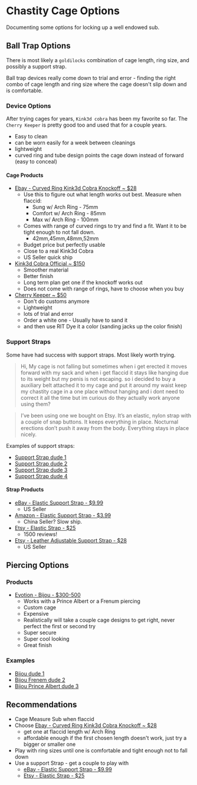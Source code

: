 # Chastity Cage Options

Documenting some options for locking up a well endowed sub.

## Ball Trap Options

There is most likely a `goldilocks` combination of cage length, ring size, and possibly a support strap.

Ball trap devices really come down to trial and error - finding the right combo of cage length and ring size where the cage doesn't slip down and is comfortable.

### Device Options

After trying cages for years, `Kink3d cobra` has been my favorite so far. The `Cherry Keeper` is pretty good too and used that for a couple years.

* Easy to clean
* can be worn easily for a week between cleanings
* lightweight
* curved ring and tube design points the cage down instead of forward (easy to conceal)

#### Cage Products

* [Ebay - Curved Ring Kink3d Cobra Knockoff ~ $28](https://www.ebay.com/itm/174816631721?hash=item28b3e21ba9:g:huIAAOSwIcFg1x6l)
   * Use this to figure out what length works out best. Measure when flaccid:
      * Sung w/ Arch Ring - 75mm
	  * Comfort w/ Arch Ring - 85mm
	  * Max w/ Arch Ring - 100mm
   * Comes with range of curved rings to try and find a fit. Want it to be tight enough to not fall down.
      * 42mm,45mm,48mm,52mm
   * Budget price but perfectly usable
   * Close to a real Kink3d Cobra
   * US Seller quick ship
* [Kink3d Cobra Official ~ $150](https://kink3d.com/)
   * Smoother material
   * Better finish
   * Long term plan get one if the knockoff works out
   * Does not come with range of rings, have to choose when you buy
* [Cherry Keeper ~ $50](https://www.shapeways.com/shops/josielynn-s-body-jewellery?section=Cherry+Keeper+Customs&s=0)
  * Don't do customs anymore
  * Lightweight
  * lots of trial and error
  * Order a white one - Usually have to sand it
  * and then use RIT Dye it a color (sanding jacks up the color finish)

### Support Straps

Some have had success with support straps. Most likely worth trying.

> Hi, My cage is not falling but sometimes when i get erected it moves forward with my sack and when i get flaccid it stays like hanging due to its weight but my penis is not escaping.
> so i decided to buy a auxiliary belt attached it to my cage and put it around my waist keep my chastity cage in a one place without hanging and i dont need to correct it all the time but im curious do they actually work anyone using them?

> I’ve been using one we bought on Etsy. It’s an elastic, nylon strap with a couple of snap buttons. It keeps everything in place. Nocturnal erections don’t push it away from the body. Everything stays in place nicely. 

Examples of support straps:

* [Support Strap dude 1](https://www.reddit.com/r/chastity/comments/tcjzt9/loving_the_new_elastic_support_strap/)
* [Support Strap dude 2](https://i.redd.it/fwzl2ii0eyq71.jpg)
* [Support Strap dude 3](https://i.redd.it/p7y6to2c9w881.jpg)
* [Support Strap dude 4](https://i.redd.it/3g2qayiizcp71.jpg)

#### Strap Products

* [eBay - Elastic Support Strap - $9.99 ](https://www.ebay.com/itm/384743380861?hash=item59947e177d:g:NF8AAOSwUK5iB2A~)
   * US Seller
* [Amazon - Elastic Support Strap - $3.99](https://www.amazon.com/dp/B099HSLLXM/?coliid=I2TAWNFK8R1ZJS&colid=27PG0OALL6PIU&psc=1&ref_=lv_cv_lig_dp_it)
   * China Seller? Slow ship.
* [Etsy - Elastic Strap - $25](https://www.etsy.com/listing/1033740478/3pcs-chastity-cock-cage-fall-prevention?click_key=38186cb4d7001f2bede19b179d51378798702ebf%3A1033740478&click_sum=47e1ce5d&ga_order=most_relevant&ga_search_type=all&ga_view_type=gallery&ga_search_query=elastic+chastity+strap&ref=sr_gallery-1-2&organic_search_click=1&frs=1&pop=1&variation0=2130229103&variation1=2327467143)
   * 1500 reviews!
* [Etsy - Leather Adjustable Support Strap - $28](https://www.etsy.com/listing/1077424334/male-cock-cage-accessoriesprevent?click_key=0a761e9f96b4e14927f0980975fe6d168d537ef6%3A1077424334&click_sum=1d53ab5f&ref=hp_rv-3&frs=1)
   * US Seller

## Piercing Options

### Products

* [Evotion - Bijou - $300-500](https://www.evotionwearables.com/custom-shop/evotion-cage-bijou)
   * Works with a Prince Albert or a Frenum piercing 
   * Custom cage
   * Expensive
   * Realistically will take a couple cage designs to get right, never perfect the first or second try
   * Super secure
   * Super cool looking
   * Great finish
   
   
### Examples

* [Bijou dude 1](https://i.redd.it/7jxpu22xg8s81.jpg)
* [Bijou Frenem dude 2](https://imgur.com/AdFcCnS)
* [Bijou Prince Albert dude 3](https://i.redd.it/c5wnls9afqn41.jpg)


## Recommendations

* Cage Measure Sub when flaccid
* Choose [Ebay - Curved Ring Kink3d Cobra Knockoff ~ $28](https://www.ebay.com/itm/174816631721?hash=item28b3e21ba9:g:huIAAOSwIcFg1x6l)
   * get one at flaccid length w/ Arch Ring
   * affordable enough if the first chosen length doesn't work, just try a bigger or smaller one
* Play with ring sizes until one is comfortable and tight enough not to fall down
* Use a support Strap - get a couple to play with
   * [eBay - Elastic Support Strap - $9.99 ](https://www.ebay.com/itm/384743380861?hash=item59947e177d:g:NF8AAOSwUK5iB2A~)
   * [Etsy - Elastic Strap - $25](https://www.etsy.com/listing/1033740478/3pcs-chastity-cock-cage-fall-prevention?click_key=38186cb4d7001f2bede19b179d51378798702ebf%3A1033740478&click_sum=47e1ce5d&ga_order=most_relevant&ga_search_type=all&ga_view_type=gallery&ga_search_query=elastic+chastity+strap&ref=sr_gallery-1-2&organic_search_click=1&frs=1&pop=1&variation0=2130229103&variation1=2327467143)
